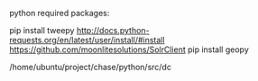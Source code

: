 python required packages:

pip install tweepy
http://docs.python-requests.org/en/latest/user/install/#install
https://github.com/moonlitesolutions/SolrClient
pip install geopy

/home/ubuntu/project/chase/python/src/dc

